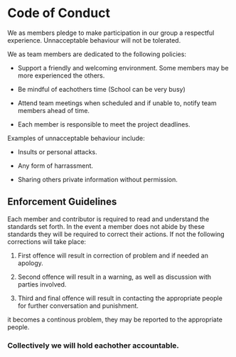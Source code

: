 # **Code of Conduct**
We as members pledge to make participation in our group a respectful experience. Unnacceptable behaviour will not be tolerated.

We as team members are dedicated to the following policies:

- Support a friendly and welcoming environment. Some members may be more experienced the others.

- Be mindful of eachothers time (School can be very busy)

- Attend team meetings when scheduled and if unable to, notify team members ahead of time.

- Each member is responsible to meet the project deadlines.

Examples of unnacceptable behaviour include:

- Insults or personal attacks.

- Any form of harrassment.

- Sharing others private information without permission.

## Enforcement Guidelines

Each member and contributor is required to read and understand the standards set forth. In the event a member does not abide by these standards they will be required to correct their actions. If not the following corrections will take place:

1. First offence will result in correction of problem and if needed an apology.

2. Second offence will result in a warning, as well as discussion with parties involved.

3. Third and final offence will result in contacting the appropriate people for further conversation and punishment. 

it becomes a continous problem, they may be reported to the appropriate people. 

### **Collectively we will hold eachother accountable.**